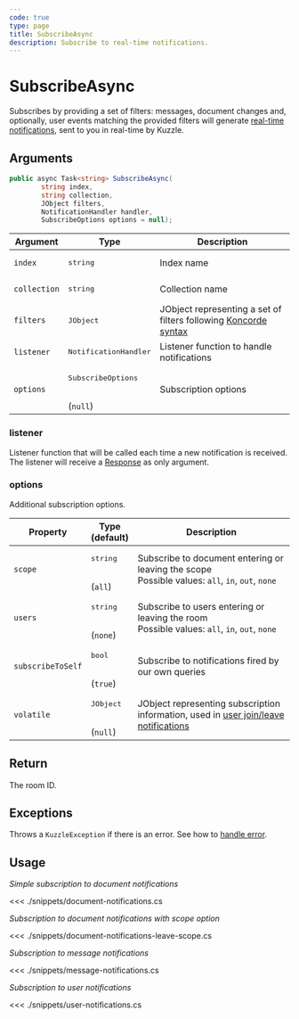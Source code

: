 ```yaml
---
code: true
type: page
title: SubscribeAsync
description: Subscribe to real-time notifications.
---
```


# SubscribeAsync

Subscribes by providing a set of filters: messages, document changes and, optionally, user events matching the provided filters will generate [real-time notifications](/core/1/api/essentials/notifications), sent to you in real-time by Kuzzle.

## Arguments

```csharp
public async Task<string> SubscribeAsync(
        string index,
        string collection,
        JObject filters,
        NotificationHandler handler,
        SubscribeOptions options = null);
```

| Argument     | Type                                    | Description                                                                                                     |
|--------------|-----------------------------------------|-----------------------------------------------------------------------------------------------------------------|
| `index`      | <pre>string</pre>                       | Index name                                                                                                      |
| `collection` | <pre>string</pre>                       | Collection name                                                                                                 |
| `filters`    | <pre>JObject</pre>                      | JObject representing a set of filters following [Koncorde syntax](/core/1/guides/cookbooks/realtime-api/terms) |
| `listener`   | <pre>NotificationHandler</pre>          | Listener function to handle notifications                                                                       |
| `options`    | <pre>SubscribeOptions</pre><br>(`null`) | Subscription options                                                                                            |

### listener

Listener function that will be called each time a new notification is received.
The listener will receive a [Response](/sdk/csharp/1/essentials/realtime-notifications) as only argument.

### options

Additional subscription options.

| Property          | Type<br/>(default)              | Description                                                                                                                   |
|-------------------|---------------------------------|-------------------------------------------------------------------------------------------------------------------------------|
| `scope`           | <pre>string</pre><br/>(`all`)   | Subscribe to document entering or leaving the scope<br/>Possible values: `all`, `in`, `out`, `none`                           |
| `users`           | <pre>string</pre><br/>(`none`)  | Subscribe to users entering or leaving the room<br/>Possible values: `all`, `in`, `out`, `none`                               |
| `subscribeToSelf` | <pre>bool</pre><br/>(`true`)    | Subscribe to notifications fired by our own queries                                                                           |
| `volatile`        | <pre>JObject</pre><br/>(`null`) | JObject representing subscription information, used in [user join/leave notifications](/core/1/api/essentials/volatile-data) |

## Return

The room ID.

## Exceptions

Throws a `KuzzleException` if there is an error. See how to [handle error](/sdk/csharp/1/essentials/error-handling).

## Usage

_Simple subscription to document notifications_

<<< ./snippets/document-notifications.cs

_Subscription to document notifications with scope option_

<<< ./snippets/document-notifications-leave-scope.cs

_Subscription to message notifications_

<<< ./snippets/message-notifications.cs

_Subscription to user notifications_

<<< ./snippets/user-notifications.cs
